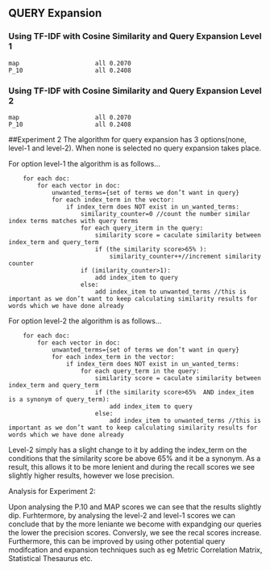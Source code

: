 ## QUERY Expansion

### Using TF-IDF with Cosine Similarity and Query Expansion Level 1
```
map                   	all	0.2070
P_10                  	all	0.2408
```

### Using TF-IDF with Cosine Similarity and Query Expansion Level 2
```
map                   	all	0.2070
P_10                  	all	0.2408
```

##Experiment 2
The algorithm for query expansion has 3 options(none, level-1 and level-2). When none is selected no query expansion takes place. 

For option  level-1 the algorithm is as follows…
```
	for each doc:
		for each vector in doc:
			unwanted_terms={set of terms we don’t want in query}
			for each index_term in the vector:
				if index_term does NOT exist in un_wanted_terms:
					similarity_counter=0 //count the number similar index terms matches with query terms
					for each query_iterm in the query:
						similarity score = caculate similarity between index_term and query_term
						if (the similarity score>65% ):
							similarity_counter++//increment similarity counter
					if (imilarity_counter>1):
						add index_item to query
					else:
						add index_item to unwanted_terms //this is important as we don’t want to keep calculating similarity results for words which we have done already
```
For option  level-2 the algorithm is as follows…
```	
    for each doc:
		for each vector in doc:
			unwanted_terms={set of terms we don’t want in query}
			for each index_term in the vector:
				if index_term does NOT exist in un_wanted_terms:
					for each query_term in the query:
						similarity score = caculate similarity between index_term and query_term
						if (the similarity score>65%  AND index_item is a synonym of query_term):
							add index_item to query
						else:
							add index_item to unwanted_terms //this is important as we don’t want to keep calculating similarity results for words which we have done already
```

Level-2 simply has a slight change to it  by adding the index_term on the conditions that the similarity score be above 65% and it be a synonym. As a result, this allows it to be more lenient and during the recall scores we see slightly higher results, however we lose precision.  

Analysis for Experiment 2:

Upon analysing the P.10 and MAP scores we can see that the results slightly dip. Furhtermore, by analysing the level-2 and level-1 scores we can conclude that by the more leniante we become with expandging our queries the lower the precision scores. Conversly, we see the recal scores increase. Furthermore, this can be improved by using other potential query modifcation and expansion techniques such as eg Metric Correlation Matrix, Statistical Thesaurus etc.

